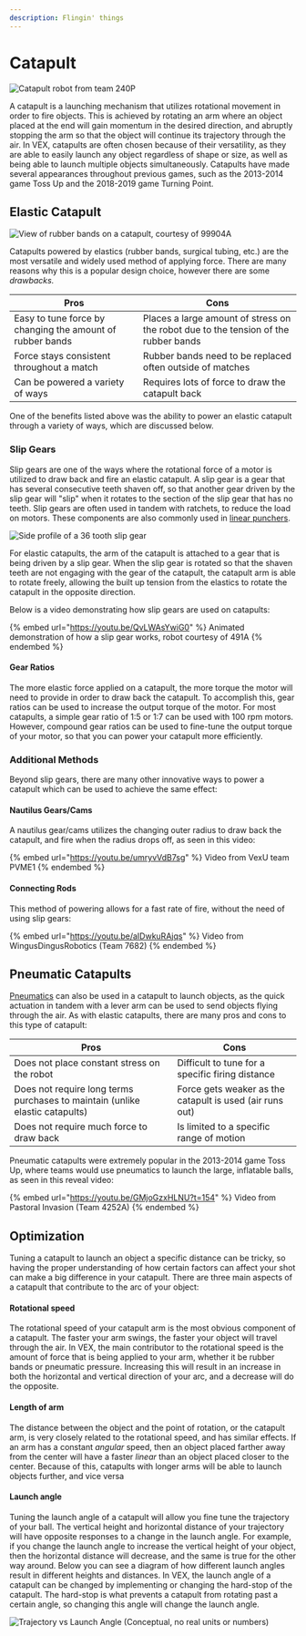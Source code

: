 ```yaml
---
description: Flingin' things
---
```


# Catapult

![Catapult robot from team 240P](../../.gitbook/assets/Image11.jpg)

A catapult is a launching mechanism that utilizes rotational movement in order to fire objects. This is achieved by rotating an arm where an object placed at the end will gain momentum in the desired direction, and abruptly stopping the arm so that the object will continue its trajectory through the air. In VEX, catapults are often chosen because of their versatility, as they are able to easily launch any object regardless of shape or size, as well as being able to launch multiple objects simultaneously. Catapults have made several appearances throughout previous games, such as the 2013-2014 game Toss Up and the 2018-2019 game Turning Point.

## Elastic Catapult

![View of rubber bands on a catapult, courtesy of 99904A](../../.gitbook/assets/wiki99904catapult.PNG)

Catapults powered by elastics (rubber bands, surgical tubing, etc.) are the most versatile and widely used method of applying force. There are many reasons why this is a popular design choice, however there are some _drawbacks._

| Pros                                                      | Cons                                                                                |
| --------------------------------------------------------- | ----------------------------------------------------------------------------------- |
| Easy to tune force by changing the amount of rubber bands | Places a large amount of stress on the robot due to the tension of the rubber bands |
| Force stays consistent throughout a match                 | Rubber bands need to be replaced often outside of matches                           |
| Can be powered a variety of ways                          | Requires lots of force to draw the catapult back                                    |

One of the benefits listed above was the ability to power an elastic catapult through a variety of ways, which are discussed below.

### Slip Gears

Slip gears are one of the ways where the rotational force of a motor is utilized to draw back and fire an elastic catapult. A slip gear is a gear that has several consecutive teeth shaven off, so that another gear driven by the slip gear will "slip" when it rotates to the section of the slip gear that has no teeth. Slip gears are often used in tandem with ratchets, to reduce the load on motors. These components are also commonly used in [linear punchers](linear-puncher.md).

![Side profile of a 36 tooth slip gear](../../.gitbook/assets/slipgearsmall.png)

For elastic catapults, the arm of the catapult is attached to a gear that is being driven by a slip gear. When the slip gear is rotated so that the shaven teeth are not engaging with the gear of the catapult, the catapult arm is able to rotate freely, allowing the built up tension from the elastics to rotate the catapult in the opposite direction.

Below is a video demonstrating how slip gears are used on catapults:

{% embed url="https://youtu.be/QvLWAsYwiG0" %}
Animated demonstration of how a slip gear works, robot courtesy of 491A
{% endembed %}

#### Gear Ratios

The more elastic force applied on a catapult, the more torque the motor will need to provide in order to draw back the catapult. To accomplish this, gear ratios can be used to increase the output torque of the motor. For most catapults, a simple gear ratio of 1:5 or 1:7 can be used with 100 rpm motors. However, compound gear ratios can be used to fine-tune the output torque of your motor, so that you can power your catapult more efficiently.

### Additional Methods

Beyond slip gears, there are many other innovative ways to power a catapult which can be used to achieve the same effect:

#### Nautilus Gears/Cams

A nautilus gear/cams utilizes the changing outer radius to draw back the catapult, and fire when the radius drops off, as seen in this video:

{% embed url="https://youtu.be/umryvVdB7sg" %}
Video from VexU team PVME1&#x20;
{% endembed %}

#### Connecting Rods

This method of powering allows for a fast rate of fire, without the need of using slip gears:

{% embed url="https://youtu.be/aIDwkuRAjqs" %}
Video from WingusDingusRobotics (Team 7682)
{% endembed %}

## Pneumatic Catapults

[Pneumatics](../pneumatics.md) can also be used in a catapult to launch objects, as the quick actuation in tandem with a lever arm can be used to send objects flying through the air. As with elastic catapults, there are many pros and cons to this type of catapult:

| Pros                                                                         | Cons                                                     |
| ---------------------------------------------------------------------------- | -------------------------------------------------------- |
| Does not place constant stress on the robot                                  | Difficult to tune for a specific firing distance         |
| Does not require long terms purchases to maintain (unlike elastic catapults) | Force gets weaker as the catapult is used (air runs out) |
| Does not require much force to draw back                                     | Is limited to a specific range of motion                 |

Pneumatic catapults were extremely popular in the 2013-2014 game Toss Up, where teams would use pneumatics to launch the large, inflatable balls, as seen in this reveal video:

{% embed url="https://youtu.be/GMjoGzxHLNU?t=154" %}
Video from Pastoral Invasion (Team 4252A)
{% endembed %}

## Optimization

Tuning a catapult to launch an object a specific distance can be tricky, so having the proper understanding of how certain factors can affect your shot can make a big difference in your catapult. There are three main aspects of a catapult that contribute to the arc of your object:

#### Rotational speed

The rotational speed of your catapult arm is the most obvious component of a catapult. The faster your arm swings, the faster your object will travel through the air. In VEX, the main contributor to the rotational speed is the amount of force that is being applied to your arm, whether it be rubber bands or pneumatic pressure. Increasing this will result in an increase in both the horizontal and vertical direction of your arc, and a decrease will do the opposite.

#### Length of arm

The distance between the object and the point of rotation, or the catapult arm, is very closely related to the rotational speed, and has similar effects. If an arm has a constant _angular_ speed, then an object placed farther away from the center will have a faster _linear_ than an object placed closer to the center. Because of this, catapults with longer arms will be able to launch objects further, and vice versa

#### Launch angle

Tuning the launch angle of a catapult will allow you fine tune the trajectory of your ball. The vertical height and horizontal distance of your trajectory will have opposite responses to a change in the launch angle. For example, if you change the launch angle to increase the vertical height of your object, then the horizontal distance will decrease, and the same is true for the other way around. Below you can see a diagram of how different launch angles result in different heights and distances. In VEX, the launch angle of a catapult can be changed by implementing or changing the hard-stop of the catapult. The hard-stop is what prevents a catapult from rotating past a certain angle, so changing this angle will change the launch angle.

![Trajectory vs Launch Angle (Conceptual, no real units or numbers)](<../../.gitbook/assets/image (22) (1).png>)
